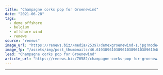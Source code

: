 ```yaml
---
title: "Champagne corks pop for Groenewind"
date: "2021-06-28"
tags: 
  - deme offshore
  - belgium
  - offshore wind
  - renews
source: "renews"
image_url: "https://renews.biz//media/25397/demexgroenewind-1.jpg?mode=crop&width=770&heightratio=0.6103896103896103896103896104&slimmage=true"
image_fp: "/assets/img/post_thumbnails/46.6103896103896103896103896104&slimmage=true"
lead: "Champagne corks pop for Groenewind"
article_url: "https://renews.biz/70582/champagne-corks-pop-for-groenewind/"
---
```


---
